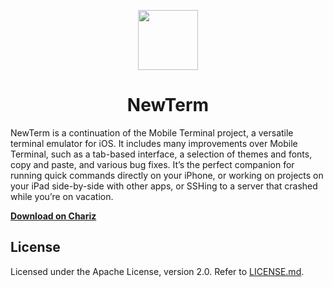 <p align="center"><img src="https://github.com/hbang/NewTerm/raw/newterm-3/Resources/Assets.xcassets/app-icon-big.imageset/app-icon-big%402x.png" width="96" height="96" alt=""></p>
<h1 align="center">NewTerm</h1>

NewTerm is a continuation of the Mobile Terminal project, a versatile terminal emulator for iOS. It includes many improvements over Mobile Terminal, such as a tab-based interface, a selection of themes and fonts, copy and paste, and various bug fixes. It’s the perfect companion for running quick commands directly on your iPhone, or working on projects on your iPad side-by-side with other apps, or SSHing to a server that crashed while you’re on vacation.

**[Download on Chariz](https://chariz.com/get/newterm)**

## License
Licensed under the Apache License, version 2.0. Refer to [LICENSE.md](LICENSE.md).
